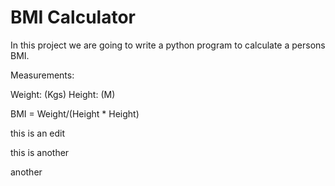 # BMI Calculator


In this project we are going to write a python program to calculate a persons BMI.

Measurements:

Weight: (Kgs)
Height: (M)

BMI = Weight/(Height * Height)

this is an edit

this is another

another
